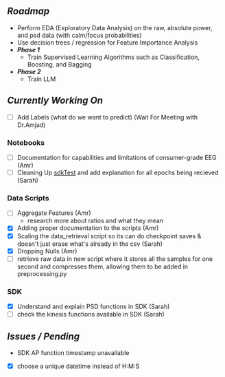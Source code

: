 ## *Roadmap*
  - Perform EDA (Exploratory Data Analysis) on the raw, absolute power, and psd data (with calm/focus probabilities)
  - Use decision trees / regression for Feature Importance Analysis
  - ***Phase 1***
    - Train Supervised Learning Algorithms such as Classification, Boosting, and Bagging
  - ***Phase 2***
    - Train LLM
## *Currently Working On*
- [ ] Add Labels (what do we want to predict) (Wait For Meeting with Dr.Amjad)
### Notebooks
- [ ] Documentation for capabilities and limitations of consumer-grade EEG (Amr)
- [ ] Cleaning Up [sdkTest](src/python/notebooks/SDKtest.ipynb) and add explanation for all epochs being recieved (Sarah)
### Data Scripts
- [ ] Aggregate Features (Amr)
  - research more about ratios and what they mean
- [x] Adding proper documentation to the scripts (Amr)
- [x] Scaling the data_retrieval script so its can do checkpoint saves & doesn't just erase what's already in the csv (Sarah)
- [x] Dropping Nulls (Amr)
- [ ] retrieve raw data in new script where it stores all the samples for one second and compresses them, allowing them to be added in preprocessing.py
### SDK
- [x] Understand and explain PSD functions in SDK (Sarah)
- [ ] check the kinesis functions available in SDK (Sarah)
## *Issues / Pending*
- SDK AP function timestamp unavailable
- [x] choose a unique datetime instead of H:M:S
